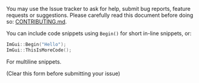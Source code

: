 You may use the Issue tracker to ask for help, submit bug reports, feature requests or suggestions. 
Please carefully read this document before doing so:
[CONTRIBUTING.md](https://github.com/ocornut/imgui/blob/master/.github/CONTRIBUTING.md).

You can include code snippets using `Begin()` for short in-line snippets, or:
```cpp
ImGui::Begin("Hello");
ImGui::ThisIsMoreCode();
```
For multiline snippets.

(Clear this form before submitting your issue)

